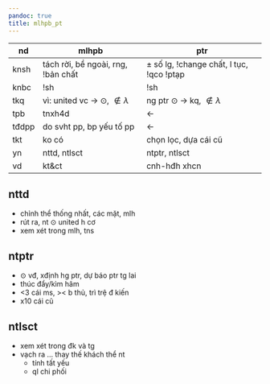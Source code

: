 ```yaml
---
pandoc: true
title: mlhpb_pt
---
```


| nd    | mlhpb                                                | ptr                                              |
| ----- | ---------------------------------------------------- | ------------------------------------------------ |
| knsh  | tách rời, bề ngoài, rng, !bản chất                   | $\pm$ số lg, !change chất, l tục, !qco !ptạp     |
| knbc  | !sh                                                  | !sh                                              |
| tkq   | vì: united vc $\rightarrow$ $\odot$, $\notin\lambda$ | ng ptr $\odot$ $\rightarrow$ kq, $\notin\lambda$ |
| tpb   | tnxh4d                                               | $\leftarrow$                                     |
| tđdpp | do svht pp, bp yếu tố pp                             | $\leftarrow$                                     |
| tkt   | ko có                                                | chọn lọc, dựa cái cũ                             |
| yn    | nttd, ntlsct                                         | ntptr, ntlsct                                    |
| vd    | kt&ct                                                | cnh-hđh xhcn                                     |

## nttd

- chỉnh thể thống nhất, các mặt, mlh
- rút ra, nt $\odot$ united h cơ
- xem xét trong mlh, tns

## ntptr

- $\odot$ vđ, xđịnh hg ptr, dự báo ptr tg lai
- thúc đẩy/kìm hãm
- <3 cái ms, >< b thủ, trì trệ đ kiến
- x10 cái cũ

## ntlsct

- xem xét trong đk và tg
- vạch ra ... thay thế khách thể nt
  - tính tất yếu
  - ql chi phối
